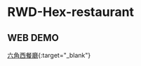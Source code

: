 # RWD-Hex-restaurant

## WEB DEMO
[六角西餐廳](https://johnnyli326.github.io/RWD-Hex-restaurant/){:target="_blank"}
